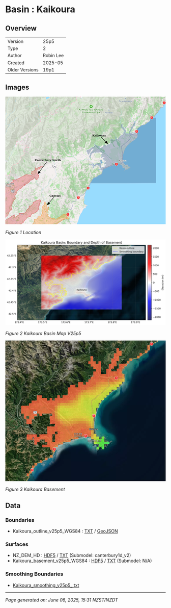 # Basin : Kaikoura

## Overview
|         |                     |
|---------|---------------------|
| Version | 25p5           |
| Type    | 2        |
| Author  | Robin Lee            |
| Created | 2025-05           |
| Older Versions | 19p1 |


## Images
![](../images/maps/kaikoura.png)

*Figure 1 Location*

![](../images/regional/Kaikoura_basin_map_v25p5.png)

*Figure 2 Kaikoura Basin Map V25p5*

![](../images/basins/kaikoura_basement.png)

*Figure 3 Kaikoura Basement*


## Data
### Boundaries
- Kaikoura_outline_v25p5_WGS84 : [TXT](../../velocity_modelling/data/regional/Kaikoura/Kaikoura_outline_v25p5_WGS84.txt) / [GeoJSON](../../velocity_modelling/data/regional/Kaikoura/Kaikoura_outline_v25p5_WGS84.geojson)

### Surfaces
- NZ_DEM_HD : [HDF5](../../velocity_modelling/data/global/surface/NZ_DEM_HD.h5) / [TXT](../../velocity_modelling/data/global/surface/NZ_DEM_HD.in) (Submodel: canterbury1d_v2)
- Kaikoura_basement_v25p5_WGS84 : [HDF5](../../velocity_modelling/data/regional/Kaikoura/Kaikoura_basement_v25p5_WGS84.h5) / [TXT](../../velocity_modelling/data/regional/Kaikoura/Kaikoura_basement_v25p5_WGS84.in) (Submodel: N/A)

### Smoothing Boundaries
- [Kaikoura_smoothing_v25p5_.txt](../../velocity_modelling/data/regional/Kaikoura/Kaikoura_smoothing_v25p5_.txt)

---
*Page generated on: June 06, 2025, 15:31 NZST/NZDT*

